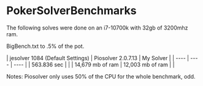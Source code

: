 # PokerSolverBenchmarks

The following solves were done on an i7-10700k with 32gb of 3200mhz ram.

BigBench.txt to .5% of the pot.

| jesolver 1084 (Default Settings) | Piosolver 2.0.7.13 | My Solver |
| *----* | ---- | ---- |
| 563.836 sec | |
| 14,679 mb of ram | 12,003 mb of ram | |

Notes: Piosolver only uses 50% of the CPU for the whole benchmark, odd.
